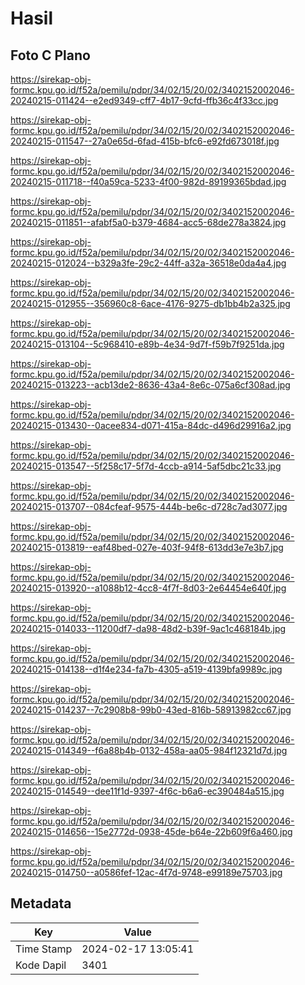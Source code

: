 # Hasil

## Foto C Plano

https://sirekap-obj-formc.kpu.go.id/f52a/pemilu/pdpr/34/02/15/20/02/3402152002046-20240215-011424--e2ed9349-cff7-4b17-9cfd-ffb36c4f33cc.jpg

https://sirekap-obj-formc.kpu.go.id/f52a/pemilu/pdpr/34/02/15/20/02/3402152002046-20240215-011547--27a0e65d-6fad-415b-bfc6-e92fd673018f.jpg

https://sirekap-obj-formc.kpu.go.id/f52a/pemilu/pdpr/34/02/15/20/02/3402152002046-20240215-011718--f40a59ca-5233-4f00-982d-89199365bdad.jpg

https://sirekap-obj-formc.kpu.go.id/f52a/pemilu/pdpr/34/02/15/20/02/3402152002046-20240215-011851--afabf5a0-b379-4684-acc5-68de278a3824.jpg

https://sirekap-obj-formc.kpu.go.id/f52a/pemilu/pdpr/34/02/15/20/02/3402152002046-20240215-012024--b329a3fe-29c2-44ff-a32a-36518e0da4a4.jpg

https://sirekap-obj-formc.kpu.go.id/f52a/pemilu/pdpr/34/02/15/20/02/3402152002046-20240215-012955--356960c8-6ace-4176-9275-db1bb4b2a325.jpg

https://sirekap-obj-formc.kpu.go.id/f52a/pemilu/pdpr/34/02/15/20/02/3402152002046-20240215-013104--5c968410-e89b-4e34-9d7f-f59b7f9251da.jpg

https://sirekap-obj-formc.kpu.go.id/f52a/pemilu/pdpr/34/02/15/20/02/3402152002046-20240215-013223--acb13de2-8636-43a4-8e6c-075a6cf308ad.jpg

https://sirekap-obj-formc.kpu.go.id/f52a/pemilu/pdpr/34/02/15/20/02/3402152002046-20240215-013430--0acee834-d071-415a-84dc-d496d29916a2.jpg

https://sirekap-obj-formc.kpu.go.id/f52a/pemilu/pdpr/34/02/15/20/02/3402152002046-20240215-013547--5f258c17-5f7d-4ccb-a914-5af5dbc21c33.jpg

https://sirekap-obj-formc.kpu.go.id/f52a/pemilu/pdpr/34/02/15/20/02/3402152002046-20240215-013707--084cfeaf-9575-444b-be6c-d728c7ad3077.jpg

https://sirekap-obj-formc.kpu.go.id/f52a/pemilu/pdpr/34/02/15/20/02/3402152002046-20240215-013819--eaf48bed-027e-403f-94f8-613dd3e7e3b7.jpg

https://sirekap-obj-formc.kpu.go.id/f52a/pemilu/pdpr/34/02/15/20/02/3402152002046-20240215-013920--a1088b12-4cc8-4f7f-8d03-2e64454e640f.jpg

https://sirekap-obj-formc.kpu.go.id/f52a/pemilu/pdpr/34/02/15/20/02/3402152002046-20240215-014033--11200df7-da98-48d2-b39f-9ac1c468184b.jpg

https://sirekap-obj-formc.kpu.go.id/f52a/pemilu/pdpr/34/02/15/20/02/3402152002046-20240215-014138--d1f4e234-fa7b-4305-a519-4139bfa9989c.jpg

https://sirekap-obj-formc.kpu.go.id/f52a/pemilu/pdpr/34/02/15/20/02/3402152002046-20240215-014237--7c2908b8-99b0-43ed-816b-58913982cc67.jpg

https://sirekap-obj-formc.kpu.go.id/f52a/pemilu/pdpr/34/02/15/20/02/3402152002046-20240215-014349--f6a88b4b-0132-458a-aa05-984f12321d7d.jpg

https://sirekap-obj-formc.kpu.go.id/f52a/pemilu/pdpr/34/02/15/20/02/3402152002046-20240215-014549--dee11f1d-9397-4f6c-b6a6-ec390484a515.jpg

https://sirekap-obj-formc.kpu.go.id/f52a/pemilu/pdpr/34/02/15/20/02/3402152002046-20240215-014656--15e2772d-0938-45de-b64e-22b609f6a460.jpg

https://sirekap-obj-formc.kpu.go.id/f52a/pemilu/pdpr/34/02/15/20/02/3402152002046-20240215-014750--a0586fef-12ac-4f7d-9748-e99189e75703.jpg


## Metadata

| Key        | Value               |
| ---------- | ------------------- |
| Time Stamp | 2024-02-17 13:05:41 |
| Kode Dapil | 3401                |



